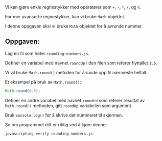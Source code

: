 Vi kan gjøre enkle regnestykker med operatører som `+`, `-`, `*`, `/`, og `%`.

For mer avanserte regnestykker, kan vi bruke `Math` objektet.

I denne oppgaven skal vi bruke `Math` objektet for å avrunde nummer.

## Oppgaven:

Lag en fil som heter `rounding-numbers.js`.

Definer en variabel med navnet `roundUp` i den filen som referer flyttallet `1.5`.

Vi vil bruke `Math.round()` metoden for å runde opp til nærmeste heltall.

Et eksempel på bruk av `Math.round()`:

```js
Math.round(0.5);
```

Definer en andre variabel med navnet `rounded` som referer resultat av `Math.round()` methoden,
gitt `roundUp` variabelen som argument.

Bruk `console.log()` for å skrive det nummeret til skjermen.

Se om programmet ditt er riktig ved å kjøre denne:

```bash
javascripting verify rounding-numbers.js
```
